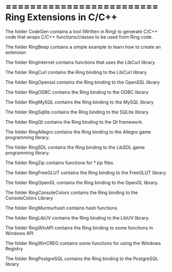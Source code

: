 =========================
Ring Extensions in C/C++
=========================

The folder CodeGen contains a tool (Written in Ring)
to generate C/C++ code that wraps C/C++ functions/classes
to be used from Ring code.

The folder RingBeep contains a simple example to learn how to create an extension

The folder RingInternet contains functions that uses the LibCurl library  

The folder RingCurl contains the Ring binding to the LibCurl library  

The folder RingOpenssl contains the Ring binding to the OpenSSL library  

The folder RingODBC contains the Ring binding to the ODBC library  

The folder RingMySQL contains the Ring binding to the MySQL library  

The folder RingSqlite contains the Ring binding to the SQLite library  

The folder RingQt contains the Ring binding to the Qt framework.

The folder RingAllegro contains the Ring binding to the Allegro 
game programming library.

The folder RingSDL contains the Ring binding to the LibSDL
game programming library.

The folder RingZip contains functions for *.zip files.

The folder RingFreeGLUT contains the Ring binding to the FreeGLUT library.

The folder RingOpenGL contains the Ring binding to the OpenGL library.

The folder RingConsoleColors contains the Ring binding to the ConsoleColors Library

The folder RingMurmurhash contains hash functions

The folder RingLibUV contains the Ring binding to the LibUV library.

The folder RingWinAPI contains the Ring binding to some functions in Windows API

The folder RingWinCREG contains some functions for using the Windows Registry

The folder RingPostgreSQL contains the Ring binding to the PostgreSQL library  